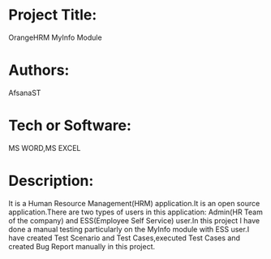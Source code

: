 
# Project Title:
OrangeHRM MyInfo Module

# Authors:
AfsanaST

# Tech or Software:
MS WORD,MS EXCEL

# Description:
It is a Human Resource Management(HRM) application.It is an open source application.There are two types of users in this application: Admin(HR Team of the company) and ESS(Employee Self Service) user.In this project I have done a manual testing particularly on the MyInfo module with ESS user.I have created Test Scenario and Test Cases,executed Test Cases and created Bug Report manually in this project.
